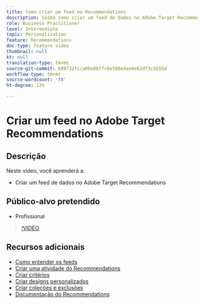 ```yaml
---
title: Como criar um feed no Recommendations
description: Saiba como criar um feed de dados no Adobe Target Recommendations
role: Business Practitioner
level: Intermediate
topic: Personalization
feature: Recommendations
doc-type: feature video
thumbnail: null
kt: null
translation-type: tm+mt
source-git-commit: b89732fcca0be8bffc6e580e4ae0e62df3c3655d
workflow-type: tm+mt
source-wordcount: '78'
ht-degree: 12%

---
```



# Criar um feed no Adobe Target Recommendations

## Descrição

Neste vídeo, você aprenderá a:

* Criar um feed de dados no Adobe Target Recommendations

## Público-alvo pretendido

* Profissional

>[!VIDEO](https://video.tv.adobe.com/v/27696?quality=12)

## Recursos adicionais

* [Como entender os feeds](understanding-feeds.md)
* [Criar uma atividade do Recommendations](create-a-recommendations-activity.md)
* [Criar critérios](create-criteria.md)
* [Criar designs personalizados](create-custom-designs.md)
* [Criar coleções e exclusões](create-collections-and-exclusions.md)
* [Documentação do Recommendations](https://docs.adobe.com/content/help/en/target/using/recommendations/recommendations.html)